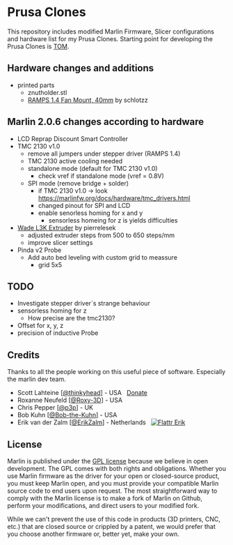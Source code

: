 # Prusa Clones
This repository includes modified Marlin Firmware, Slicer configurations and hardware list for my Prusa Clones.
Starting point for developing the Prusa Clones is [TOM](https://toms3d.org/2017/02/23/building-cheapest-possible-prusa-i3-mk2/).

## Hardware changes and additions
* printed parts
    * znutholder.stl
    * [RAMPS 1.4 Fan Mount, 40mm](https://www.thingiverse.com/thing:145946/files) by schlotzz

## Marlin 2.0.6 changes according to hardware
* LCD Reprap Discount Smart Controller
* TMC 2130 v1.0
    * remove all jumpers under stepper driver (RAMPS 1.4)
    * TMC 2130 active cooling needed
    * standalone mode (default for TMC 2130 v1.0)
        * check vref if standalone mode (vref = 0.8V)
    * SPI mode (remove bridge + solder)
        * if TMC 2130 v1.0 -> look https://marlinfw.org/docs/hardware/tmc_drivers.html
        * changed pinout for SPI and LCD
        * enable senorless homing for x and y
            * sensorless homeing for z is yields difficulties
* [Wade L3K Extruder](https://www.thingiverse.com/thing:512338) by pierrelesek
    * adjusted extruder steps from 500 to 650 steps/mm
    * improve slicer settings
* Pinda v2 Probe
    * Add auto bed leveling with custom grid to meassure
        * grid 5x5
        

## TODO
* Investigate stepper driver`s strange behaviour
* sensorless homing for z
    * How precise are the tmc2130?
* Offset for x, y, z
* precision of inductive Probe

## Credits
Thanks to all the people working on this useful piece of software. Especially the marlin dev team.

 - Scott Lahteine [[@thinkyhead](https://github.com/thinkyhead)] - USA &nbsp; [Donate](http://www.thinkyhead.com/donate-to-marlin)
 - Roxanne Neufeld [[@Roxy-3D](https://github.com/Roxy-3D)] - USA
 - Chris Pepper [[@p3p](https://github.com/p3p)] - UK
 - Bob Kuhn [[@Bob-the-Kuhn](https://github.com/Bob-the-Kuhn)] - USA
 - Erik van der Zalm [[@ErikZalm](https://github.com/ErikZalm)] - Netherlands &nbsp; [![Flattr Erik](https://api.flattr.com/button/flattr-badge-large.png)](https://flattr.com/submit/auto?user_id=ErikZalm&url=https://github.com/MarlinFirmware/Marlin&title=Marlin&language=&tags=github&category=software)

## License
Marlin is published under the [GPL license](/LICENSE) because we believe in open development. The GPL comes with both rights and obligations. Whether you use Marlin firmware as the driver for your open or closed-source product, you must keep Marlin open, and you must provide your compatible Marlin source code to end users upon request. The most straightforward way to comply with the Marlin license is to make a fork of Marlin on Github, perform your modifications, and direct users to your modified fork.

While we can't prevent the use of this code in products (3D printers, CNC, etc.) that are closed source or crippled by a patent, we would prefer that you choose another firmware or, better yet, make your own.
